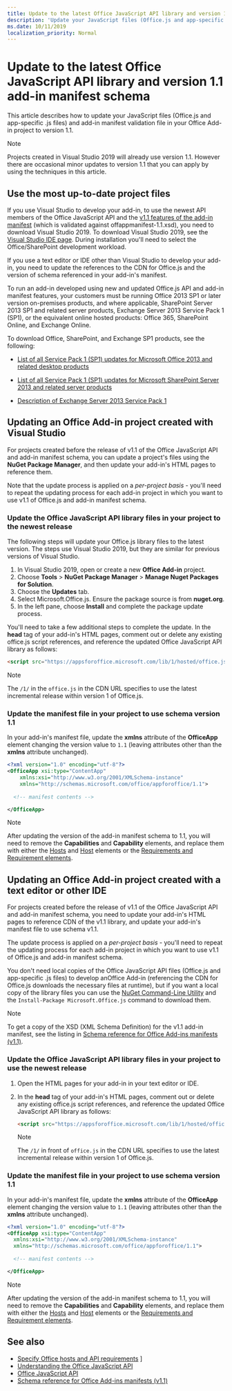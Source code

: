 ```yaml
---
title: Update to the latest Office JavaScript API library and version 1.1 add-in manifest schema
description: 'Update your JavaScript files (Office.js and app-specific .js files) and add-in manifest validation file in your Office Add-in project to version 1.1.'
ms.date: 10/11/2019
localization_priority: Normal
---
```


# Update to the latest Office JavaScript API library and version 1.1 add-in manifest schema

This article describes how to update your JavaScript files (Office.js and app-specific .js files) and add-in manifest validation file in your Office Add-in project to version 1.1.

> [!NOTE]
> Projects created in Visual Studio 2019 will already use version 1.1. However there are occasional minor updates to version 1.1 that you can apply by using the techniques in this article.

## Use the most up-to-date project files

If you use Visual Studio to develop your add-in, to use the newest API members of the Office JavaScript API and the [v1.1 features of the add-in manifest](../develop/add-in-manifests.md) (which is validated against offappmanifest-1.1.xsd), you need to download Visual Studio 2019. To download Visual Studio 2019, see the [Visual Studio IDE page](https://visualstudio.microsoft.com/vs/). During installation you'll need to select the Office/SharePoint development workload.

If you use a text editor or IDE other than Visual Studio to develop your add-in, you need to update the references to the CDN for Office.js and the version of schema referenced in your add-in's manifest.

To run an add-in developed using new and updated Office.js API and add-in manifest features, your customers must be running Office 2013 SP1 or later version on-premises products, and where applicable, SharePoint Server 2013 SP1 and related server products, Exchange Server 2013 Service Pack 1 (SP1), or the equivalent online hosted products: Office 365, SharePoint Online, and Exchange Online.

To download Office, SharePoint, and Exchange SP1 products, see the following:

- [List of all Service Pack 1 (SP1) updates for Microsoft Office 2013 and related desktop products](https://support.microsoft.com/kb/2850036)

- [List of all Service Pack 1 (SP1) updates for Microsoft SharePoint Server 2013 and related server products](https://support.microsoft.com/kb/2850035)

- [Description of Exchange Server 2013 Service Pack 1](https://support.microsoft.com/kb/2926248)


## Updating an Office Add-in project created with Visual Studio

For projects created before the release of v1.1 of the Office JavaScript API and add-in manifest schema, you can update a project's files using the **NuGet Package Manager**, and then update your add-in's HTML pages to reference them. 

Note that the update process is applied on a  _per-project basis_ - you'll need to repeat the updating process for each add-in project in which you want to use v1.1 of Office.js and add-in manifest schema.

### Update the Office JavaScript API library files in your project to the newest release
The following steps will update your Office.js library files to the latest version. The steps use Visual Studio 2019, but they are similar for previous versions of Visual Studio.

1. In Visual Studio 2019, open or create a new **Office Add-in** project.
2. Choose **Tools** > **NuGet Package Manager** > **Manage Nuget Packages for Solution**.
3. Choose the **Updates** tab.
4. Select Microsoft.Office.js. Ensure the package source is from **nuget.org**.
5. In the left pane, choose **Install** and complete the package update process.

You'll need to take a few additional steps to complete the update. In the **head** tag of your add-in's HTML pages, comment out or delete any existing office.js script references, and reference the updated Office JavaScript API library as follows:

  ```html
  <script src="https://appsforoffice.microsoft.com/lib/1/hosted/office.js" type="text/javascript"></script>
  ```

   > [!NOTE] 
   > The `/1/` in the `office.js` in the CDN URL specifies to use the latest incremental release within version 1 of Office.js.


### Update the manifest file in your project to use schema version 1.1

In your add-in's manifest file, update the **xmlns** attribute of the **OfficeApp** element changing the version value to `1.1` (leaving attributes other than the **xmlns** attribute unchanged).

```xml
<?xml version="1.0" encoding="utf-8"?>
<OfficeApp xsi:type="ContentApp"
    xmlns:xsi="http://www.w3.org/2001/XMLSchema-instance"
    xmlns="http://schemas.microsoft.com/office/appforoffice/1.1">
  
  <!-- manifest contents -->

</OfficeApp>
```

> [!NOTE]
> After updating the version of the add-in manifest schema to 1.1, you will need to remove the **Capabilities** and **Capability** elements, and replace them with either the [Hosts](../reference/manifest/hosts.md) and [Host](../reference/manifest/host.md) elements or the [Requirements and Requirement elements](specify-office-hosts-and-api-requirements.md).

## Updating an Office Add-in project created with a text editor or other IDE

For projects created before the release of v1.1 of the Office JavaScript API and add-in manifest schema, you need to update your add-in's HTML pages to reference CDN of the v1.1 library, and update your add-in's manifest file to use schema v1.1. 

The update process is applied on a  _per-project basis_ - you'll need to repeat the updating process for each add-in project in which you want to use v1.1 of Office.js and add-in manifest schema.

You don't need local copies of the Office JavaScript API files (Office.js and app-specific .js files) to develop anOffice Add-in (referencing the CDN for Office.js downloads the necessary files at runtime), but if you want a local copy of the library files you can use the [NuGet Command-Line Utility](https://docs.nuget.org/consume/installing-nuget) and the `Install-Package Microsoft.Office.js` command to download them.

> [!NOTE]
> To get a copy of the XSD (XML Schema Definition) for the v1.1 add-in manifest, see the listing in [Schema reference for Office Add-ins manifests (v1.1)](../develop/add-in-manifests.md).


### Update the Office JavaScript API library files in your project to use the newest release

1. Open the HTML pages for your add-in in your text editor or IDE.

2. In the **head** tag of your add-in's HTML pages, comment out or delete any existing office.js script references, and reference the updated Office JavaScript API library as follows:

    ```html
    <script src="https://appsforoffice.microsoft.com/lib/1/hosted/office.js" type="text/javascript"></script>
    ```

   > [!NOTE]
   > The `/1/` in front of `office.js` in the CDN URL specifies to use the latest incremental release within version 1 of Office.js.

### Update the manifest file in your project to use schema version 1.1

In your add-in's manifest file, update the **xmlns** attribute of the **OfficeApp** element changing the version value to `1.1` (leaving attributes other than the **xmlns** attribute unchanged).

```xml
<?xml version="1.0" encoding="utf-8"?>
<OfficeApp xsi:type="ContentApp"
  xmlns:xsi="http://www.w3.org/2001/XMLSchema-instance"
  xmlns="http://schemas.microsoft.com/office/appforoffice/1.1">
  
  <!-- manifest contents -->

</OfficeApp>
```

> [!NOTE]
> After updating the version of the add-in manifest schema to 1.1, you will need to remove the **Capabilities** and **Capability** elements, and replace them with either the [Hosts](../reference/manifest/hosts.md) and [Host](../reference/manifest/host.md) elements or the [Requirements and Requirement elements](specify-office-hosts-and-api-requirements.md).

## See also

- [Specify Office hosts and API requirements](specify-office-hosts-and-api-requirements.md) ]
- [Understanding the Office JavaScript API](understanding-the-javascript-api-for-office.md)
- [Office JavaScript API](../reference/javascript-api-for-office.md)
- [Schema reference for Office Add-ins manifests (v1.1)](../develop/add-in-manifests.md)
